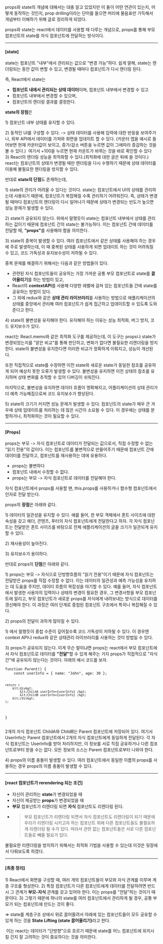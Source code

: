 <p>props와 state의 개념에 대해서는 대충 알고 있었지만 이 둘이 어떤 연관이 있는지, 어떻게 동작하는 것인지, prop drilling이라는 단어를 들으면 머리에 물음표만 가득해서 개념부터 이해하기 위해 글로 정리하게 되었다. </p>
<p>props와 state는 react에서 데이터를 사용할 때 다루는 개념으로, props를 통해 부모 컴포넌트의 state를 자식 컴포넌트에 전달하는 방식이다.</p>
<hr />
<h4 id="state">[state]</h4>
<p>state는 컴포넌트 &quot;내부&quot;에서 관리되는 값으로 &quot;변경 가능&quot;하다. 
쉽게 말해, state는 렌더링되는 동안 값이 변할 수 있고, 변경될 때마다 컴포넌트가 다시 렌더링 된다. </p>
<p>즉, React에서 state는 </p>
<ul>
<li><strong>컴포넌트 내에서 관리되는 상태 데이터</strong>이며, 컴포넌트 내부에서 변경할 수 있고</li>
<li>컴포넌트 내부에서 변경할 수 있으며,</li>
<li>컴포넌트의 렌더링 결과를 결정한다. </li>
</ul>
<p><strong>state의 장점</strong>은 </p>
<p>1) 컴포넌트 내부 상태를 유지할 수 있다.</p>
<p>2) 동적인 UI를 구성할 수 있다. 
-&gt; 상태 데이터를 사용해 입력에 대한 반응을 보여주거나, 외부 API에서 데이터를 가져와 화면을 업데이트 할 수 있다. 
(카운터 앱을 예시로 들어보면 현재 카운터값이 보이고, 증가/감소 버튼을 누르면 값이 그에따라 증감하는 것을 볼 수 있다.)
<img alt="" src="https://velog.velcdn.com/images/so356hot/post/8084b347-6676-400b-9b9e-e1c7de06359f/image.png" />
여기서 +100을 누르면 현재 카운트가 바뀌는 것을 바로 확인할 수 있다
<img alt="" src="https://velog.velcdn.com/images/so356hot/post/a15ab0cb-6c95-4970-9b8b-746d9a1834be/image.png" />
3) React의 렌더링 성능을 최적화할 수 있다.(최적화에 대한 글은 뒤에 쓸 것이다.)
react는 컴포넌트의 상태가 변경될 때만 렌더링을 다시 수행하기 때문에 상태 데이터를 이용해 불필요한 렌더링을 방지할 수 있다. </p>
<p>반대로 <strong>state의 단점</strong>도 존재하는데, </p>
<p>1) state의 관리가 어려울 수 있다는 것이다. 
state는 컴포넌트에서 UI의 상태를 관리하는데 사용되기 때문에, 컴포넌트가 복잡해질 수록 관리하기 어려워진다. 
즉, 상태가 변경될 때마다 컴포넌트의 렌더링이 다시 일어나기 때문에 상태가 변경되는 빈도가 높으면 성능 문제가 발생할 수 있다. </p>
<p>2) state가 공유되지 않는다. 
위에서 말했듯이 state는 컴포넌트 내부에서 상태를 관리하는 값이기 때문에 컴포넌트 간의 state는 불가능하다. 
이는 컴포넌트 간에 데이터를 전달할 때, <strong>&quot;props&quot;</strong>를 사용해야 함을 의미한다.</p>
<p>3) state의 중복이 발생할 수 있다. 
여러 컴포넌트에서 같은 상태를 사용해야 하는 경우에 주로 발생하는데, 이 때 중복된 상태를 사용하게 되면 업데이트 하는 것이 어려워질 수 있고, 코드 가독성과 유지보수성이 저하될 수 있다. </p>
<p>중복 문제를 해결하기 위해서는 다음과 같은 방법들이 있다.</p>
<ul>
<li>관련된 자식 컴포넌트들이 공유하는 가장 가까운 공통 부모 컴포넌트로 state를 <strong>끌어올리기</strong>를 하는 방법이 있고,</li>
<li>React의 <strong>contextAPI</strong>를 사용해 다양한 레벨에 걸쳐 있는 컴포넌트들 간에 state를 공유하는 방법이 있다. </li>
<li>그 외에 redux와 같은 <strong>상태 관리 라이브러리</strong>를 사용하는 방법으로 애플리케이션의 상태를 중앙에서 관리해 여러 컴포넌트가 쉽게 접근하고 업데이트할 수 있도록 도와준다고 한다.</li>
</ul>
<p>4) state의 불변성을 유지해야 한다. 
유지해야 하는 이유는 성능 최적화, 버그 방지, 코드 유지보수가 있다. </p>
<p>react는 React.memo와 같은 최적화 도구를 제공하는데, 이 도구는 props나 state가 변경되었는지를 &quot;얕은 비교&quot;를 통해 판단하고, 변화가 없다면 불필요한 리렌더링을 방지한다. state의 불변성을 유지한다면 이러한 비교가 정확하게 이뤄지고, 성능이 개선된다. </p>
<p>또한 직접적으로 state를 수정하면 이전 state와 새로운 state가 동일한 참조를 공유하게 되어 예상치 못한 오류가 발생할 수 있다. 불변성을 유지하면 이전 상태의 참조를 유지하며 상태 변화를 추적할 수 있어 디버깅이 쉬워진다. </p>
<p>마지막으로, 불변성을 유지하면 데이터 흐름이 명확해지고, 어플리케이션의 상태 관리가 더 예측 가능해짐으로써 코드 유지보수가 향상된다. </p>
<p>5) state의 크기가 커지면 성능 문제가 발생할 수 있다. 
컴포넌트의 state가 매우 큰 겨우에 상태 업데이트를 처리하는 데 많은 시간이 소요될 수 있다. 이 경우에는 상태를 분할하거나, 최적화하는 것이 필요할 수 있다. </p>
<hr />
<h4 id="props">[Props]</h4>
<p>props는 부모 -&gt; 자식 컴포넌트로 데이터가 전달되는 값으로서, 직접 수정할 수 없는 &quot;읽기 전용&quot;의 값이다. 
이는 컴포넌트를 불변적으로 만들어주기 때문에 컴포넌트 간에 데이터를 전달하고, 컴포넌트를 재사용하는 데에 유용하다. </p>
<blockquote>
</blockquote>
<ul>
<li>props는 불변하다</li>
<li>컴포넌트 내에서 수정할 수 없다.</li>
<li>props는 부모 -&gt; 자식 컴포넌트로 데이터를 전달해야 한다.</li>
</ul>
<p>자식 컴포넌트에서 props를 사용할 땐, this.props를 사용하거나 함수형 컴포넌트에서 인자로 전달 받는다. </p>
<p>props의 <strong>장점</strong>은 아래와 같다.</p>
<p>1) 데이터의 일관성을 유지할 수 있다. 
예를 들어, 한 부모 객체에서 폰트 사이즈에 대한 속성을 갖고 헤더, 콘텐츠, 푸터의 자식 컴포넌트에게 전달한다고 하자.
각 자식 컴포넌트는 전달받은 폰트 사이즈를 바탕으로 전체 애플리케이션의 글꼴 크기가 일관되게 유지할 수 있다. </p>
<p>2) 재사용성이 높아진다.</p>
<p>3) 유지보수가 용이하다. </p>
<p>반대로 props의 <strong>단점</strong>은 아래와 같다.</p>
<p>1) props는 부모 -&gt; 자식으로 단방향흐름의 &quot;읽기 전용&quot;이기 때문에 자식 컴포넌트는 전달받은 props를 직접 수정할 수 없다.
이는 데이터의 일관성과 예측 가능성을 유지하는 데 도움을 주지만, 데이터 흐름의 복잡성을 야기할 수 있다. 
예를 들어, 자식 컴포넌트에서 발생한 사용자의 입력이나 상태의 변경이 필요한 경우, 그 변경사항을 부모 컴포넌트에 알리고, 부모 컴포넌트가 새로운 props를 자식에게 내려보내는 방식으로 데이터를 갱신해야 한다. 
이 과정은 여러 단계로 중첩된 컴포넌트 구조에서 특히나 복잡해질 수 있다. </p>
<p>2) props의 전달이 과하게 많아질 수 있다. </p>
<p>1) 에서 말했듯이 중첩 수준이 깊어질수록 코드 가독성이 저하될 수 있다. 이 경우엔 context API나 redux와 같은 상태관리 라이브러리를 사용하는 것이 방법일 수 있다. </p>
<p>3) props가 공유되지 않는다.
이게 무슨 말이냐면 props는 react에서 부모 컴포넌트에서 자식 컴포넌트로 데이터를 <strong>&quot;전달&quot;</strong>할 수 있게 해주는 거지 props가 직접적으로 &quot;자식 간&quot;에 공유되지 않는다는 것이다. 
아래의 예시 코드를 보자.</p>
<pre><code class="language-javascript">function Parent() {
    const userInfo = { name: &quot;John&quot;, age: 30 };

    return (
        &lt;div&gt;
            &lt;ChildA userInfo={userInfo} /&gt;
            &lt;ChildB userInfo={userInfo} /&gt;
        &lt;/div&gt;
    );
}</code></pre>
<p>2개의 자식 컴포넌트 ChildA와 ChildB는 Parent 컴포넌트에 저장되어 있다. 
여기서 UserInfo는 Parent 컴포넌트에서 2개의 자식 컴포넌트에게 동일하게 전달된다. 
각 자식 컴포넌트는 UserInfo를 받아 처리하지만, 이 정보를 서로 직접 공유하거나 다른 컴포넌트로부터 받을 수는 없다. 
모든 정보의 소스는 Parent 컴포넌트로부터 나와야 한다. </p>
<p>4) props의 이름 충돌이 발생할 수 있다. 
여러 컴포넌트에서 동일한 이름의 props를 사용하는 경우 props의 이름 충돌이 발생할 수 있다. </p>
<hr />
<h4 id="react-컴포넌트가-rerendering-되는-조건">[react 컴포넌트가 rerendering 되는 조건]</h4>
<ul>
<li>자신이 관리하는 <strong>state</strong>가 변경되었을 때</li>
<li>자신이 제공받는 <strong>props</strong>가 변경되었을 때</li>
<li><strong>부모</strong> 컴포넌트가 리렌더링 되면 <strong>자식</strong> 컴포넌트도 리렌더링 된다.</li>
<li><blockquote>
<p>부모 컴포넌트가 리렌더링 되면서 자식 컴포넌트도 리렌더링이 되기 때문에 
우리가 리렌더링 시키고자 하는 컴포넌트 외에 다른 컴포넌트들도 불필요하게 리렌더링 될 수가 있다.
따라서 관련 없는 컴포넌트들은 서로 다른 컴포넌트들로 빼줄 필요가 있다. </p>
</blockquote>
</li>
</ul>
<p>불필요한 리렌더링을 방지하기 위해서는 최적화 기법을 사용할 수 있는데 이것은 뒷장에서 다뤄보도록 하겠다. </p>
<hr />
<h4 id="최종-정리">[최종 정리]</h4>
<p>1) React에서 화면을 구성할 때, 여러 개의 컴포넌트들이 부모와 자식 관계를 이루며 계층 구조를 형성한다. 
2) 특정 컴포넌트가 다른 컴포넌트에게 데이터를 전달하려면 반드시 그 관계가 <strong>부모-자식</strong> 관계를 갖고 있어야 한다. 이는 props를 &quot;전달&quot;하는 것이기 때문이다. 
3) 그렇기 때문에 하나의 state를 여러 컴포넌트에서 관리하게 될 경우, 
공통 부모가 되는 컴포넌트에 만드는 것이 좋다. </p>
<p>=&gt; state를 계층구조 상에서 위로 끌어올려서 아래에 있는 컴포넌트들이 모두 공유할 수 있게 하는 것을 <strong>State Lifting (state 끌어올리기)</strong>라고 한다. </p>
<p><img alt="" src="https://velog.velcdn.com/images/so356hot/post/3f0cd212-0afe-40b0-b1b8-f7060aa76256/image.png" />
이는 react는 데이터가 &quot;단방향&quot;으로 흐르기 때문에 state를 어느 컴포넌트에 위치시킬 건지 잘 고려하는 것이 중요하다는 것을 의미한다. </p>